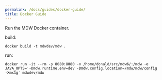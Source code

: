 ```yaml
---
permalink: /docs/guides/docker-guide/
title: Docker Guide
---
```


Run the MDW Docker container.

build:
```
docker build -t mdwdev/mdw .
```

run:
```
docker run -it --rm -p 8080:8080 -v /home/donald/src/mdw6/:/mdw -e JAVA_OPTS='-Dmdw.runtime.env=dev -Dmdw.config.location=/mdw/mdw/config -Xmx1g' mdwdev/mdw
```

